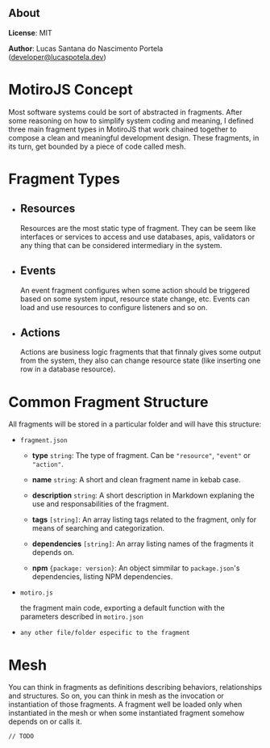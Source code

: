## About

**License**: MIT

**Author**: Lucas Santana do Nascimento Portela (<developer@lucaspotela.dev>)

# MotiroJS Concept

Most software systems could be sort of abstracted in fragments. After some reasoning on how to simplify system coding and meaning, I defined three main fragment types in MotiroJS that work chained together to compose a clean and meaningful development design. These fragments, in its turn, get bounded by a piece of code called mesh.

# Fragment Types

- ## Resources
  Resources are the most static type of fragment. They can be seem like interfaces or services to access and use databases, apis, validators or any thing that can be considered intermediary in the system.
- ## Events

  An event fragment configures when some action should be triggered based on some system input, resource state change, etc. Events can load and use resources to configure listeners and so on.

- ## Actions

  Actions are business logic fragments that that finnaly gives some output from the system, they also can change resource state (like inserting one row in a database resource).

# Common Fragment Structure

All fragments will be stored in a particular folder and will have this structure:

- `fragment.json`

  - **type** `string`: The type of fragment. Can be `"resource"`, `"event"` or `"action"`.

  - **name** `string`: A short and clean fragment name in kebab case.

  - **description** `string`: A short description in Markdown explaning the use and responsabilities of the fragment.

  - **tags** `[string]`: An array listing tags related to the fragment, only for means of searching and categorization.

  - **dependencies** `[string]`: An array listing names of the fragments it depends on.

  - **npm** `{package: version}`: An object simmilar to `package.json`'s dependencies, listing NPM dependencies.

- `motiro.js`

  the fragment main code, exporting a default function with the parameters described in `motiro.json`

- `any other file/folder especific to the fragment`

# Mesh

You can think in fragments as definitions describing behaviors, relationships and structures. So on, you can think in mesh as the invocation or instantiation of those fragments. A fragment well be loaded only when instantiated in the mesh or when some instantiated fragment somehow depends on or calls it.

    // TODO
